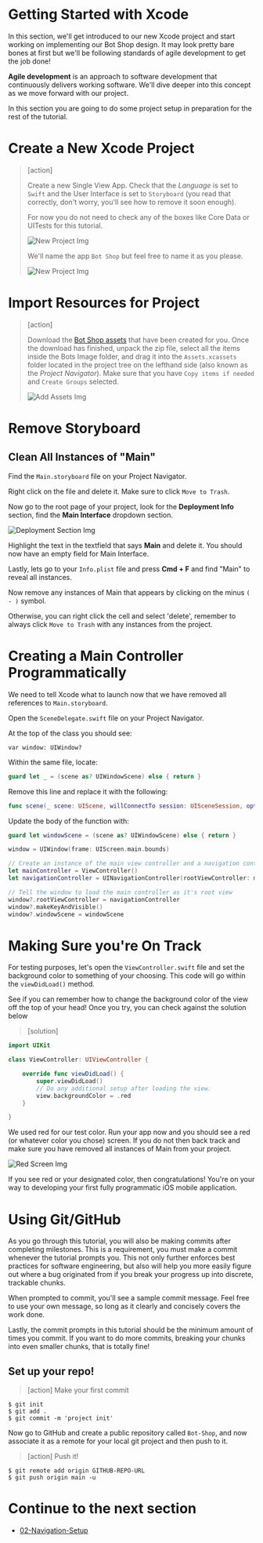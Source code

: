 # Getting Started with Xcode

In this section, we'll get introduced to our new Xcode project and start working on implementing our Bot Shop design. It may look pretty bare bones at first but we'll be following standards of agile development to get the job done!

**Agile development** is an approach to software development that continuously delivers working software. We'll dive deeper into this concept as we move forward with our project.

In this section you are going to do some project setup in preparation for the rest of the tutorial.

# Create a New Xcode Project

> [action]
>
> Create a new Single View App. Check that the <em>Language</em> is set to ```Swift``` and the User Interface is set to ```Storyboard``` (you read that correctly, don't worry, you'll see how to remove it soon enough).
>
> For now you do not need to check any of the boxes like Core Data or UITests for this tutorial.
>
> ![New Project Img](../assets/new-project.png "Creating a New Project")
>
> We'll name the app ```Bot Shop``` but feel free to name it as you please.
>
> ![New Project Img](../assets/new-project2.png "Creating a New Project")

# Import Resources for Project

> [action]
>
> Download the [Bot Shop assets](Bot-Images.zip) that have been created for you. Once the download has finished, unpack the zip file, select all the items inside the Bots Image folder, and drag it into the `Assets.xcassets` folder located in the project tree on the lefthand side (also known as the <em>Project Navigator</em>). Make sure that you have `Copy items if needed` and `Create Groups` selected.
>
> ![Add Assets Img](../assets/add_assets.png "Adding Assets")

# Remove Storyboard
## Clean All Instances of "Main"
Find the `Main.storyboard` file on your Project Navigator.

Right click on the file and delete it. Make sure to click `Move to Trash`.

Now go to the root page of your project, look for the **Deployment Info** section, find the **Main Interface** dropdown section.

![Deployment Section Img](../assets/deployment-info.png "Deployment Section")

Highlight the text in the textfield that says **Main** and delete it. You should now have an empty field for Main Interface.

Lastly, lets go to your `Info.plist` file and press **Cmd + F** and find "Main" to reveal all instances.

Now remove any instances of Main that appears by clicking on the minus `( - )` symbol.

Otherwise, you can right click the cell and select 'delete', remember to always click ```Move to Trash``` with any instances from the project.

# Creating a Main Controller Programmatically

We need to tell Xcode what to launch now that we have removed all references to `Main.storyboard`.

Open the `SceneDelegate.swift` file on your Project Navigator.

At the top of the class you should see:

```var window: UIWindow?```

Within the same file, locate:

```Swift
guard let _ = (scene as? UIWindowScene) else { return }
```

Remove this line and replace it with the following: 

```swift
func scene(_ scene: UIScene, willConnectTo session: UISceneSession, options connectionOptions: UIScene.ConnectionOptions)
```

Update the body of the function with:

```swift
guard let windowScene = (scene as? UIWindowScene) else { return }

window = UIWindow(frame: UIScreen.main.bounds)

// Create an instance of the main view controller and a navigation controller
let mainController = ViewController()
let navigationController = UINavigationController(rootViewController: mainController)

// Tell the window to load the main controller as it's root view
window?.rootViewController = navigationController
window?.makeKeyAndVisible()
window?.windowScene = windowScene
```

# Making Sure you're On Track

For testing purposes, let's open the `ViewController.swift` file and set the background color to something of your choosing. This code will go within the `viewDidLoad()` method.

See if you can remember how to change the background color of the view off the top of your head! Once you try, you can check against the solution below

> [solution]

```swift
import UIKit

class ViewController: UIViewController {

    override func viewDidLoad() {
        super.viewDidLoad()
        // Do any additional setup after loading the view.
        view.backgroundColor = .red
    }

}
```

We used red for our test color. Run your app now and you should see a red (or whatever color you chose) screen. If you do not then back track and make sure you have removed all instances of Main from your project.

![Red Screen Img](../assets/red-screen.png "Deployment Section")

If you see red or your designated color, then congratulations! You're on your way to developing your first fully programmatic iOS mobile application.


# Using Git/GitHub

As you go through this tutorial, you will also be making commits after completing milestones. This is a requirement, you must make a commit whenever the tutorial prompts you. This not only further enforces best practices for software engineering, but also will help you more easily figure out where a bug originated from if you break your progress up into discrete, trackable chunks.

When prompted to commit, you'll see a sample commit message. Feel free to use your own message, so long as it clearly and concisely covers the work done.

Lastly, the commit prompts in this tutorial should be the minimum amount of times you commit. If you want to do more commits, breaking your chunks into even smaller chunks, that is totally fine!


## Set up your repo!

>[action]
> Make your first commit
>
```
$ git init
$ git add .
$ git commit -m 'project init'
```

Now go to GitHub and create a public repository called `Bot-Shop`, and now associate it as a remote for your local git project and then push to it.

>[action]
> Push it!
>
```
$ git remote add origin GITHUB-REPO-URL
$ git push origin main -u
```

# Continue to the next section

- [02-Navigation-Setup](02-Navigation-Setup/README.md)
